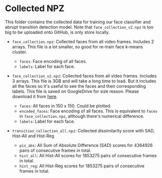 # Collected NPZ

This folder contains the collected data for training our face classifier and
abrupt transition detection model. Note that `face_collection_v2.npz` is too big
to be uploaded onto GitHub, is only store locally.

- `face_collection.npz`: Collected faces from all video frames. Includes 2
  arrays. This file is a lot smaller, so good for re-train face k-means cluster.
    * `faces`: Face encoding of all faces.
    * `labels`: Label for each face.

- `face_collection_v2.npz`: Collected faces from all video frames. Includes 3
  arrays. This file is 3GB and will take a long time to load. But it includes
  all the faces so it's useful to see the faces and their corresponding labels.
  This file is saved on GoogleDrive for size reason. Please download it from
  [here](https://drive.google.com/file/d/1ft6-4_uZ5SNS_KJSKahxO2zhy-v34yx6/view?usp=sharing).
    * `faces`: All faces in 150 x 150. Could be plotted.
    * `encoded_faces`: Face encoding of all faces. This is equivalent to `faces`
      in `face_collection.npz`, although there's numerical difference.
    * `labels`: Label for each face.

- `transition_collection_all.npz`: Collected dissimilarity score with SAD,
  Hist-All and Hist-Reg
    * `pix_abs`: All Sum of Absolute Difference (SAD) scores for 4364926 pairs
      of consecutive frames in total.
    * `hist_all`: All Hist-All scores for 1853275 pairs of consecutive frames in
      total.
    * `hist_reg`: All Hist-Reg scores for 1853275 pairs of consecutive frames in
      total.

